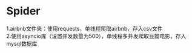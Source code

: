 # Spider
1.airbnb文件夹：使用requests，单线程爬取airbnb，存入csv文件                           
2.使用asyncio库（设置并发数量为500），单线程多并发爬取豆瓣电影，存入mysql数据库
